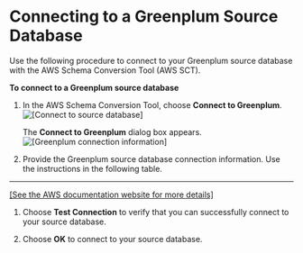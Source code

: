 # Connecting to a Greenplum Source Database<a name="CHAP_SchemaConversionTool.GettingStarted.Source.Greenplum"></a>

Use the following procedure to connect to your Greenplum source database with the AWS Schema Conversion Tool \(AWS SCT\)\. 

**To connect to a Greenplum source database**

1. In the AWS Schema Conversion Tool, choose **Connect to Greenplum**\.   
![\[Connect to source database\]](http://docs.aws.amazon.com/SchemaConversionTool/latest/userguide/images/file_connect_to_greenplum.png)

   The **Connect to Greenplum** dialog box appears\.  
![\[Greenplum connection information\]](http://docs.aws.amazon.com/SchemaConversionTool/latest/userguide/images/source-greenplum.png)

1. Provide the Greenplum source database connection information\. Use the instructions in the following table\.   
****    
[\[See the AWS documentation website for more details\]](http://docs.aws.amazon.com/SchemaConversionTool/latest/userguide/CHAP_SchemaConversionTool.GettingStarted.Source.Greenplum.html)

1. Choose **Test Connection** to verify that you can successfully connect to your source database\. 

1. Choose **OK** to connect to your source database\.